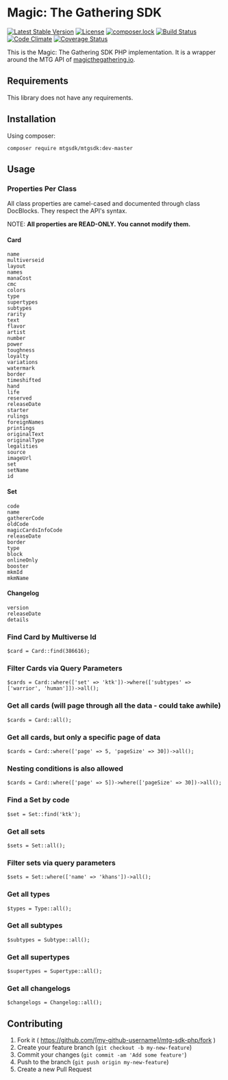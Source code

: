 # Magic: The Gathering SDK

[![Latest Stable Version](https://poser.pugx.org/mtgsdk/mtgsdk/v/stable)](https://packagist.org/packages/mtgsdk/mtgsdk)
[![License](https://poser.pugx.org/mtgsdk/mtgsdk/license)](https://packagist.org/packages/mtgsdk/mtgsdk)
[![composer.lock](https://poser.pugx.org/mtgsdk/mtgsdk/composerlock)](https://packagist.org/packages/mtgsdk/mtgsdk)
[![Build Status](https://travis-ci.org/MagicTheGathering/mtg-sdk-php.svg?branch=master)](https://travis-ci.org/MagicTheGathering/mtg-sdk-php)
[![Code Climate](https://codeclimate.com/github/MagicTheGathering/mtg-sdk-php/badges/gpa.svg)](https://codeclimate.com/github/MagicTheGathering/mtg-sdk-php)
[![Coverage Status](https://coveralls.io/repos/github/MagicTheGathering/mtg-sdk-php/badge.svg?branch=master)](https://coveralls.io/github/MagicTheGathering/mtg-sdk-php?branch=master)

This is the Magic: The Gathering SDK PHP implementation. It is a wrapper around the MTG API of [magicthegathering.io](http://magicthegathering.io/).

## Requirements
This library does not have any requirements.

## Installation

Using composer:

    composer require mtgsdk/mtgsdk:dev-master

## Usage

### Properties Per Class

All class properties are camel-cased and documented through class DocBlocks.
They respect the API's syntax.

NOTE: **All properties are READ-ONLY. You cannot modify them.**

#### Card

    name
    multiverseid
    layout
    names
    manaCost
    cmc
    colors
    type
    supertypes
    subtypes
    rarity
    text
    flavor
    artist
    number
    power
    toughness
    loyalty
    variations
    watermark
    border
    timeshifted
    hand
    life
    reserved
    releaseDate
    starter
    rulings
    foreignNames
    printings
    originalText
    originalType
    legalities
    source
    imageUrl
    set
    setName
    id

#### Set

    code
    name
    gathererCode
    oldCode
    magicCardsInfoCode
    releaseDate
    border
    type
    block
    onlineOnly
    booster
    mkmId
    mkmName

#### Changelog

    version
    releaseDate
    details
    
### Find Card by Multiverse Id

    $card = Card::find(386616);
    
### Filter Cards via Query Parameters

    $cards = Card::where(['set' => 'ktk'])->where(['subtypes' => ['warrior', 'human']])->all();
    
### Get all cards (will page through all the data - could take awhile)

    $cards = Card::all();
    
### Get all cards, but only a specific page of data

    $cards = Card::where(['page' => 5, 'pageSize' => 30])->all();
    
### Nesting conditions is also allowed

    $cards = Card::where(['page' => 5])->where(['pageSize' => 30])->all();
    
### Find a Set by code

    $set = Set::find('ktk');
    
### Get all sets

    $sets = Set::all();
    
### Filter sets via query parameters

    $sets = Set::where(['name' => 'khans'])->all();
    
### Get all types

    $types = Type::all();
    
### Get all subtypes

    $subtypes = Subtype::all();
    
### Get all supertypes

    $supertypes = Supertype::all();
    
### Get all changelogs

    $changelogs = Changelog::all();
    
## Contributing

1. Fork it ( https://github.com/[my-github-username]/mtg-sdk-php/fork )
2. Create your feature branch (`git checkout -b my-new-feature`)
3. Commit your changes (`git commit -am 'Add some feature'`)
4. Push to the branch (`git push origin my-new-feature`)
5. Create a new Pull Request
